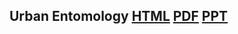 <!--
.. title: Lecture-21-20 Urban Entomology
.. slug: lecture-21-20-urban-entomology
.. date: 2021-11-03 12:45 UTC+10:00
.. tags:
.. category:
.. link:
.. description:
.. type: text
-->

## Urban Entomology [HTML](https://aubreymoore.github.io/albi345-slides/urban-entomology/index.html) [PDF](https://aubreymoore.github.io/albi345-slides/urban-entomology/urban-entmology.pdf) [PPT](https://aubreymoore.github.io/albi345-slides/urban-entomology.ppt) 
